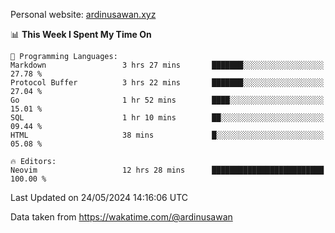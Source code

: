 Personal website: [ardinusawan.xyz](https://ardinusawan.xyz)

<!--START_SECTION:waka-->
📊 **This Week I Spent My Time On** 

```text
💬 Programming Languages: 
Markdown                 3 hrs 27 mins       ███████░░░░░░░░░░░░░░░░░░   27.78 % 
Protocol Buffer          3 hrs 22 mins       ███████░░░░░░░░░░░░░░░░░░   27.04 % 
Go                       1 hr 52 mins        ████░░░░░░░░░░░░░░░░░░░░░   15.01 % 
SQL                      1 hr 10 mins        ██░░░░░░░░░░░░░░░░░░░░░░░   09.44 % 
HTML                     38 mins             █░░░░░░░░░░░░░░░░░░░░░░░░   05.08 % 

🔥 Editors: 
Neovim                   12 hrs 28 mins      █████████████████████████   100.00 % 
```


 Last Updated on 24/05/2024 14:16:06 UTC
<!--END_SECTION:waka-->
Data taken from https://wakatime.com/@ardinusawan
